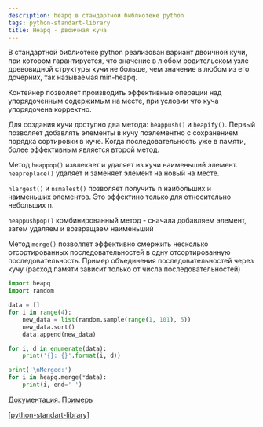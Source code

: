 ```yaml
---
description: heapq в стандартной библиотеке python
tags: python-standart-library
title: Heapq - двоичная куча
---
```

В стандартной библиотеке python реализован вариант двоичной кучи, при котором гарантируется, что значение в любом родительском узле древовидной структуры кучи не больше, чем значение в любом из его дочерних, так называемая min-heapq.

Контейнер позволяет производить эффективные операции над упорядоченным содержимым на месте, при условии что куча упорядочена корректно.

Для создания кучи доступно два метода: `heappush()` и `heapify()`. Первый позволяет добавлять элементы в кучу поэлементно с сохранением порядка сортировки в куче. Когда последовательность уже в памяти, более эффективным является второй метод.

Метод `heappop()` извлекает и удаляет из кучи наименьший элемент. `heapreplace()` удаляет и заменяет элемент на новый на месте.

`nlargest()` и `nsmalest()` позволяет получить n наибольших и наименьших элементов. Это эффектино только для относительно небольших n.

`heappushpop()` комбинированный метод - сначала добавляем элемент, затем удаляем и возвращаем наименьший

Метод `merge()` позволяет эффективно смержить несколько отсортированных последовательностей в одну отсортированную последовательность. Пример объединения последовательностей через кучу (расход памяти зависит только от числа последовательностей)

```python
import heapq
import random

data = []
for i in range(4):
    new_data = list(random.sample(range(1, 101), 5))
    new_data.sort()
    data.append(new_data)

for i, d in enumerate(data):
    print('{}: {}'.format(i, d))

print('\nMerged:')
for i in heapq.merge(*data):
    print(i, end=' ')
```

[Документация](https://docs.python.org/3/library/heapq.html?highlight=heapq#module-heapq). [Примеры](https://docs.python.org/3/library/heapq.html?highlight=heapq#basic-examples)

[[python-standart-library]]

[//begin]: # "Autogenerated link references for markdown compatibility"
[python-standart-library]: ../lists/python-standart-library "Стандартная библиотека python и полезные ресурсы"
[//end]: # "Autogenerated link references"
